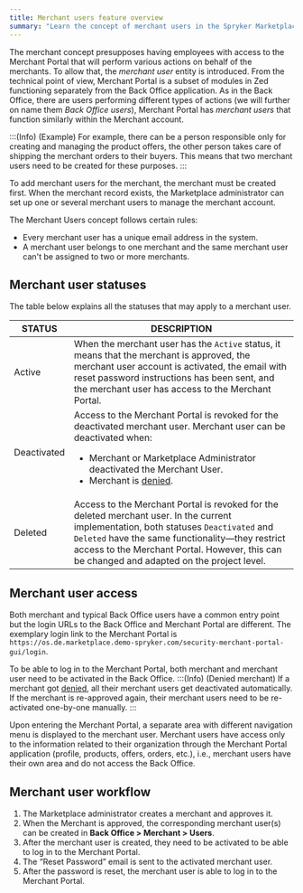 ```yaml
---
title: Merchant users feature overview 
summary: "Learn the concept of merchant users in the Spryker Marketplace."
---
```


The merchant concept presupposes having employees with access to the Merchant Portal that will perform various actions on behalf of the merchants. To allow that, the *merchant user* entity is introduced.
From the technical point of view, Merchant Portal is a subset of modules in Zed functioning separately from the Back Office application. As in the Back Office, there are users performing different types of actions (we will further on name them *Back Office users*), Merchant Portal has *merchant users* that function similarly within the Merchant account. 

:::(Info) (Example)
For example, there can be a person responsible only for creating and managing the product offers, the other person takes care of shipping the merchant orders to their buyers. This means that two merchant users need to be created for these purposes.
:::

To add merchant users for the merchant, the merchant must be created first. When the merchant record exists, the Marketplace administrator can set up one or several merchant users to manage the merchant account. 

The Merchant Users concept follows certain rules:

* Every merchant user has a unique email address in the system.
* A merchant user belongs to one merchant and the same merchant user can't be assigned to two or more merchants.

## Merchant user statuses
The table below explains all the statuses that may apply to a merchant user.


| STATUS | DESCRIPTION |
| --- | --- |
| Active | When the merchant user has the `Active` status, it means that the merchant is approved, the merchant user account is activated, the email with reset password instructions has been sent, and the merchant user has access to the Merchant Portal. |
| Deactivated | Access to the Merchant Portal is revoked for the deactivated merchant user. Merchant user can be deactivated when:<ul><li>Merchant or Marketplace Administrator deactivated the Merchant User.</li><li>Merchant is [denied](https://documentation.spryker.com/marketplace/docs/merchants-feature-overview#denied).</li></ul> |
| Deleted | Access to the Merchant Portal is revoked for the deleted merchant user. In the current implementation, both statuses `Deactivated` and `Deleted` have the same functionality—they restrict access to the Merchant Portal. However, this can be changed and adapted on the project level. |

<!--See LINK TO BO GUIDE HOW TO ACTIVATE A MERCHANT USER for details on to change the merchant user statues in the Back Office-->

## Merchant user access
Both merchant and typical Back Office users have a common entry point but the login URLs to the Back Office and Merchant Portal are different. The exemplary login link to the Merchant Portal is `https://os.de.marketplace.demo-spryker.com/security-merchant-portal-gui/login`.

To be able to log in to the Merchant Portal, both merchant and merchant user need to be activated in the Back Office.
:::(Info) (Denied merchant)
If a merchant got [denied](https://documentation.spryker.com/marketplace/docs/merchants-feature-overview#denied), all their merchant users get deactivated automatically. If the merchant is re-approved again, their merchant users need to be re-activated one-by-one manually.
:::

Upon entering the Merchant Portal, a separate area with different navigation menu is displayed to the merchant user.
Merchant users have access only to the information related to their organization through the Merchant Portal application (profile, products, offers, orders, etc.), i.e., merchant users have their own area and do not access the Back Office.

## Merchant user workflow

1. The Marketplace administrator creates a merchant and approves it.
2. When the Merchant is approved, the corresponding merchant user(s) can be created in **Back Office > Merchant > Users**.
3. After the merchant user is created, they need to be activated <!--LINK TO BO GUIDE HOW TO ACTIVATE A MERCHANT USER--> to be able to log in to the Merchant Portal.
4. The “Reset Password” email is sent to the activated merchant user.
5. After the password is reset, the merchant user is able to log in to the Merchant Portal.


